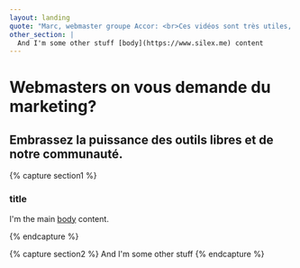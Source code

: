 ```yaml
---
layout: landing
quote: "Marc, webmaster groupe Accor: <br>Ces vidéos sont très utiles, retour sur investissement immédiat! Les membres de la communauté Silex sont très serviables, ils donnent leur savoir avec plaisir et vendent leurs services avec passion. [body](https://www.silex.me) content"
other_section: |
  And I'm some other stuff [body](https://www.silex.me) content
---
```

# Webmasters on vous demande du marketing?
## Embrassez la puissance des outils libres et de notre communauté.

{% capture section1 %}
### title 
I'm the main [body](https://www.silex.me) content.

{% endcapture %}

{% capture section2 %}
And I'm some other stuff
{% endcapture %}
